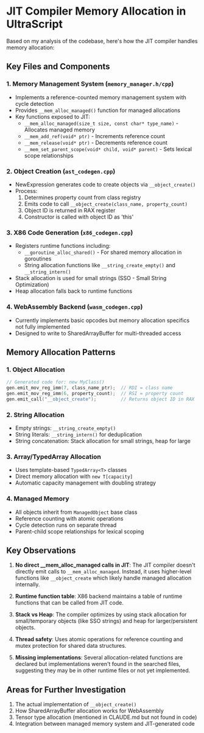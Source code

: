 # JIT Compiler Memory Allocation in UltraScript

Based on my analysis of the codebase, here's how the JIT compiler handles memory allocation:

## Key Files and Components

### 1. Memory Management System (`memory_manager.h/cpp`)
- Implements a reference-counted memory management system with cycle detection
- Provides `__mem_alloc_managed()` function for managed allocations
- Key functions exposed to JIT:
  - `__mem_alloc_managed(size_t size, const char* type_name)` - Allocates managed memory
  - `__mem_add_ref(void* ptr)` - Increments reference count
  - `__mem_release(void* ptr)` - Decrements reference count
  - `__mem_set_parent_scope(void* child, void* parent)` - Sets lexical scope relationships

### 2. Object Creation (`ast_codegen.cpp`)
- NewExpression generates code to create objects via `__object_create()`
- Process:
  1. Determines property count from class registry
  2. Emits code to call `__object_create(class_name, property_count)`
  3. Object ID is returned in RAX register
  4. Constructor is called with object ID as 'this'

### 3. X86 Code Generation (`x86_codegen.cpp`)
- Registers runtime functions including:
  - `__goroutine_alloc_shared()` - For shared memory allocation in goroutines
  - String allocation functions like `__string_create_empty()` and `__string_intern()`
- Stack allocation is used for small strings (SSO - Small String Optimization)
- Heap allocation falls back to runtime functions

### 4. WebAssembly Backend (`wasm_codegen.cpp`)
- Currently implements basic opcodes but memory allocation specifics not fully implemented
- Designed to write to SharedArrayBuffer for multi-threaded access

## Memory Allocation Patterns

### 1. Object Allocation
```cpp
// Generated code for: new MyClass()
gen.emit_mov_reg_imm(7, class_name_ptr);  // RDI = class name
gen.emit_mov_reg_imm(6, property_count);  // RSI = property count  
gen.emit_call("__object_create");         // Returns object ID in RAX
```

### 2. String Allocation
- Empty strings: `__string_create_empty()`
- String literals: `__string_intern()` for deduplication
- String concatenation: Stack allocation for small strings, heap for large

### 3. Array/TypedArray Allocation
- Uses template-based `TypedArray<T>` classes
- Direct memory allocation with `new T[capacity]`
- Automatic capacity management with doubling strategy

### 4. Managed Memory
- All objects inherit from `ManagedObject` base class
- Reference counting with atomic operations
- Cycle detection runs on separate thread
- Parent-child scope relationships for lexical scoping

## Key Observations

1. **No direct __mem_alloc_managed calls in JIT**: The JIT compiler doesn't directly emit calls to `__mem_alloc_managed`. Instead, it uses higher-level functions like `__object_create` which likely handle managed allocation internally.

2. **Runtime function table**: X86 backend maintains a table of runtime functions that can be called from JIT code.

3. **Stack vs Heap**: The compiler optimizes by using stack allocation for small/temporary objects (like SSO strings) and heap for larger/persistent objects.

4. **Thread safety**: Uses atomic operations for reference counting and mutex protection for shared data structures.

5. **Missing implementations**: Several allocation-related functions are declared but implementations weren't found in the searched files, suggesting they may be in other runtime files or not yet implemented.

## Areas for Further Investigation

1. The actual implementation of `__object_create()` 
2. How SharedArrayBuffer allocation works for WebAssembly
3. Tensor type allocation (mentioned in CLAUDE.md but not found in code)
4. Integration between managed memory system and JIT-generated code